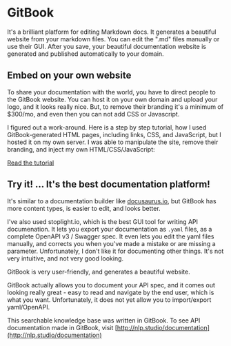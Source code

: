 # GitBook

It's a brilliant platform for editing Markdown docs. It generates a beautiful website from your markdown files. You can edit the ".md" files manually or use their GUI. After you save, your beautiful documentation website is generated and published automatically to your domain.

## Embed on your own website

To share your documentation with the world, you have to direct people to the GitBook website. You can host it on your own domain and upload your logo, and it looks really nice. But, to remove their branding it's a minimum of $300/mo, and even then you can not add CSS or Javascript.

I figured out a work-around. Here is a step by step tutorial, how I used GitBook-generated HTML pages, including links, CSS, and JavaScript, but I hosted it on my own server. I was able to manipulate the site, remove their branding, and inject my own HTML/CSS/JavaScript:

[Read the tutorial](../featured-notes/embed-gitbook-to-your-own-website.md)

## Try it! ... It's the best documentation platform!

It's similar to a documentation builder like [docusaurus.io](https://docusaurus.io), but GitBook has more content types, is easier to edit, and looks better. 

I've also used stoplight.io, which is the best GUI tool for writing API documenation. It lets you export your documentation as `.yaml` files, as a complete OpenAPI v3 / Swagger spec. It even lets you edit the yaml files manually, and corrects you when you've made a mistake or are missing a parameter. Unfortunately, I don't like it for documenting other things. It's not very intuitive, and not very good looking.

GitBook is very user-friendly, and generates a beautiful website. 

GitBook actually allows you to document your API spec, and it comes out looking really great - easy to read and navigate by the end user, which is what you want. Unfortunately, it does not yet allow you to import/export yaml/OpenAPI.

This searchable knowledge base was written in GitBook. To see API documentation made in GitBook, visit [http://nlp.studio/documentation](http://nlp.studio/documentation)





